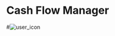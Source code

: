 # Cash Flow Manager

#![user_icon](https://github.com/user-attachments/assets/8fa8a090-ed91-473c-a41e-f06fd7f219a2)


